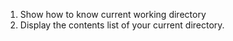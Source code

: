 1. Show how to know current working directory
2. Display the contents list of your current directory.

